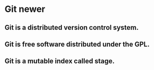 # Git newer

## Git is a distributed version control system.

## Git is free software distributed under the GPL.

## Git is a mutable index called stage.
